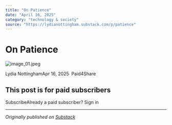 ```yaml
---
title: "On Patience"
date: "April 16, 2025"
category: "technology & society"
source: "https://lydianottingham.substack.com/p/patience"
---
```


# On Patience
![image_01.jpeg](images/image_01.jpeg)

Lydia NottinghamApr 16, 2025∙ Paid4Share

## This post is for paid subscribers
SubscribeAlready a paid subscriber? Sign in

---

*Originally published on [Substack](https://lydianottingham.substack.com/p/patience)*